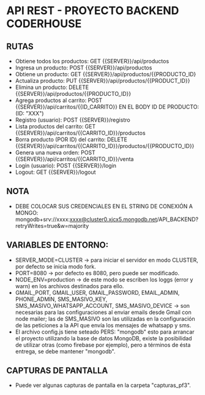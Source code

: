 # API REST - PROYECTO BACKEND CODERHOUSE

## RUTAS

- Obtiene todos los productos: GET {{SERVER}}/api/productos
- Ingresa un producto: POST {{SERVER}}/api/productos
- Obtiene un producto: GET {{SERVER}}/api/productos/{{PRODUCTO_ID}
- Actualiza producto: PUT {{SERVER}}/api/productos/{{PRODUCT_ID}}
- Elimina un producto: DELETE {{SERVER}}/api/productos/{{PRODUCTO_ID}}
- Agrega productos al carrito: POST {{SERVER}}/api/carritos/{{ID_CARRITO}} EN EL BODY ID DE PRODUCTO:(ID: "XXX")
- Registro (usuario): POST {{SERVER}}/registro
- Lista productos del carrito: GET {{SERVER}}/api/carritos/{{CARRITO_ID}}/productos
- Borra producto (POR ID) del carrito: DELETE {{SERVER}}/api/carritos/{{CARRITO_ID}}/productos/{{PRODUCTO_ID}}
- Genera una nueva orden: POST {{SERVER}}/api/carritos/{{CARRITO_ID}}/venta
- Login (usuario): POST {{SERVER}}/login
- Logout: GET {{SERVER}}/logout

## NOTA

- DEBE COLOCAR SUS CREDENCIALES EN EL STRING DE CONEXIÓN A MONGO: mongodb+srv://xxxx:xxxx@cluster0.xjcx5.mongodb.net/API_BACKEND?retryWrites=true&w=majority

## VARIABLES DE ENTORNO:

- SERVER_MODE=CLUSTER -> para iniciar el servidor en modo CLUSTER, por defecto se inicia modo fork.
- PORT=8080 -> por defecto es 8080, pero puede ser modificado.
- NODE_ENV=production -> de este modo se escriben los loggs (error y warn) en los archivos destinados para ello.
- GMAIL_PORT, GMAIL_USER, GMAIL_PASSWORD, EMAIL_ADMIN, PHONE_ADMIN, SMS_MASIVO_KEY, SMS_MASIVO_WHATSAPP_ACCOUNT, SMS_MASIVO_DEVICE -> son necesarias para las configuraciones al enviar emails desde Gmail con node mailer; las de SMS_MASIVO son las utilizadas en la configuración de las peticiones a la API que envía los mensajes de whatsapp y sms.
- El archivo config.js tiene seteado PERS: "mongodb" esto para arrancar el proyecto utilizando la base de datos MongoDB, existe la posibilidad de utilizar otras (como firebase por ejemplo), pero a términos de ésta entrega, se debe mantener "mongodb".

## CAPTURAS DE PANTALLA

- Puede ver algunas capturas de pantalla en la carpeta "capturas_pf3".
